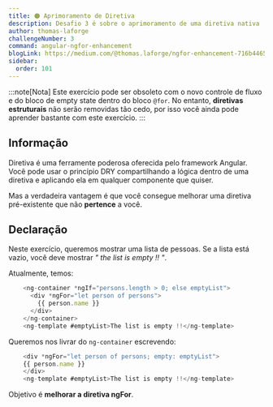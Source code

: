 ```yaml
---
title: 🟠 Aprimoramento de Diretiva
description: Desafio 3 é sobre o aprimoramento de uma diretiva nativa
author: thomas-laforge
challengeNumber: 3
command: angular-ngfor-enhancement
blogLink: https://medium.com/@thomas.laforge/ngfor-enhancement-716b44656a6c
sidebar:
  order: 101
---
```


:::note[Nota]
Este exercício pode ser obsoleto com o novo controle de fluxo e do bloco de empty state dentro do bloco `@for`. No entanto, **diretivas estruturais** não serão removidas tão cedo, por isso você ainda pode aprender bastante com este exercício.
:::

## Informação

Diretiva é uma ferramente poderosa oferecida pelo framework Angular. Você pode usar o princípio DRY compartilhando a lógica dentro de uma diretiva e aplicando ela em qualquer componente que quiser.

Mas a verdadeira vantagem é que você consegue melhorar uma diretiva pré-existente que não **pertence** a você.

## Declaração

Neste exercício, queremos mostrar uma lista de pessoas. Se a lista está vazio, você deve mostrar _" the list is empty !! "_.

Atualmente, temos:

```typescript
    <ng-container *ngIf="persons.length > 0; else emptyList">
      <div *ngFor="let person of persons">
        {{ person.name }}
      </div>
    </ng-container>
    <ng-template #emptyList>The list is empty !!</ng-template>
```

Queremos nos livrar do `ng-container` escrevendo:

```typescript
    <div *ngFor="let person of persons; empty: emptyList">
    {{ person.name }}
    </div>
    <ng-template #emptyList>The list is empty !!</ng-template>
```

Objetivo é **melhorar a diretiva ngFor**.
